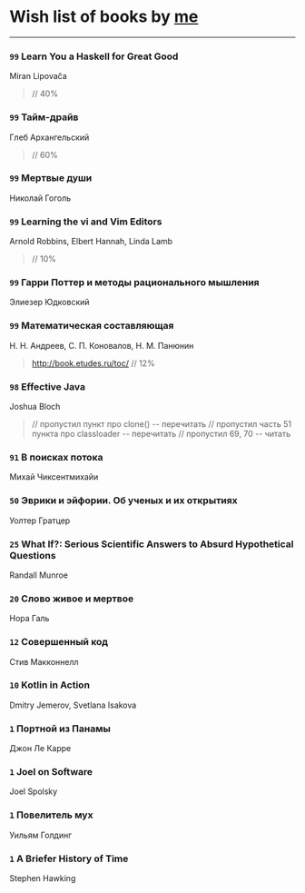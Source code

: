 # Wish list of books by [me](http://www.knigopis.com/#/me/books?u=uJ7AN6q0Bl)
---

### `99` Learn You a Haskell for Great Good
Miran Lipovača
> // 40%

### `99` Тайм-драйв
Глеб Архангельский
> // 60%

### `99` Мертвые души
Николай Гоголь

### `99` Learning the vi and Vim Editors
Arnold Robbins, Elbert Hannah, Linda Lamb
> // 10%

### `99` Гарри Поттер и методы рационального мышления
Элиезер Юдковский

### `99` Математическая составляющая
Н. Н. Андреев, С. П. Коновалов, Н. М. Панюнин
> http://book.etudes.ru/toc/ // 12%

### `98` Effective Java
Joshua Bloch
> // пропустил пункт про clone() -- перечитать
> // пропустил часть 51 пункта про classloader -- перечитать
> // пропустил 69, 70 -- читать

### `91` В поисках потока
Михай Чиксентмихайи

### `50` Эврики и эйфории. Об ученых и их открытиях
Уолтер Гратцер

### `25` What If?: Serious Scientific Answers to Absurd Hypothetical Questions
Randall Munroe

### `20` Слово живое и мертвое
Нора Галь

### `12` Совершенный код
Стив Макконнелл

### `10` Kotlin in Action
Dmitry Jemerov, Svetlana Isakova

### `1` Портной из Панамы
Джон Ле Карре

### `1` Joel on Software
Joel Spolsky

### `1` Повелитель мух
Уильям Голдинг

### `1` A Briefer History of Time
Stephen Hawking

